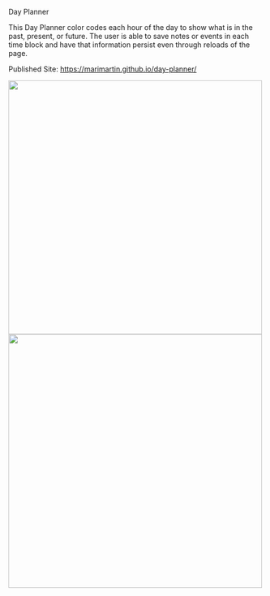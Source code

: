 Day Planner

This Day Planner color codes each hour of the day to show what is in the past, present, or future. The user is able to save notes or events in each time block and have that information persist even through reloads of the page. 

Published Site:
https://marimartin.github.io/day-planner/

<img src="/screenshots/screenshot-1.jpg" height="500">
<img src="/screenshots/screenshot-2.jpg"  height="500">